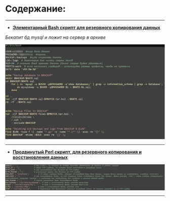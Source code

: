 # Содержание:


---


- [**Элементарный Bash скрипт для резервного копирования данных**](./backup-sh.zip)

*Бекапит бд mysql и ложит на сервер в архиве*

![](./img/backup-sh.jpg "backup-sh")


---


- [**Продвинутый Perl скрипт,  для резервного копирования и восстановления данных**]()

![](./img/perl-backup.jpg "perl-backup")


---









